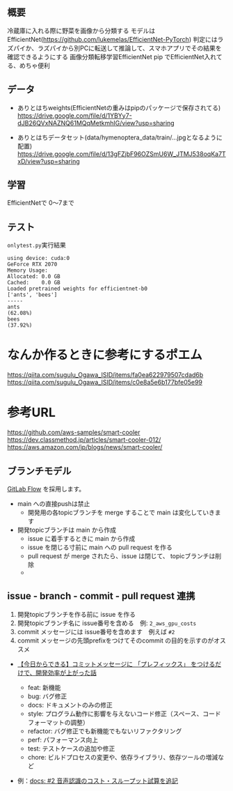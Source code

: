 ## 概要
冷蔵庫に入れる際に野菜を画像から分類する
モデルはEfficientNet(https://github.com/lukemelas/EfficientNet-PyTorch)
判定にはラズパイか、ラズパイから別PCに転送して推論して、スマホアプリでその結果を確認できるようにする
画像分類転移学習EfficientNet
pip でEfficientNet入れてる、めちゃ便利

## データ
- ありとはちweights(EfficientNetの重みはpipのパッケージで保存されてる)
https://drive.google.com/file/d/1YBYy7-dJB26QVxNAZNQ61MQqMetkmhIG/view?usp=sharing

- ありとはちデータセット(data/hymenoptera_data/train/...jpgとなるように配置)
https://drive.google.com/file/d/13gFZjbF96OZSmU6W_JTMJ538oqKa7TxD/view?usp=sharing
## 学習
EfficientNetで
0～7まで

## テスト
`onlytest.py`実行結果

```
using device: cuda:0
GeForce RTX 2070
Memory Usage:
Allocated: 0.0 GB
Cached:    0.0 GB
Loaded pretrained weights for efficientnet-b0
['ants', 'bees']
-----
ants                                                                        (62.08%)
bees                                                                        (37.92%)
```

# なんか作るときに参考にするポエム
https://qiita.com/sugulu_Ogawa_ISID/items/fa0ea622979507cdad6b
https://qiita.com/sugulu_Ogawa_ISID/items/c0e8a5e6b177bfe05e99

# 参考URL
https://github.com/aws-samples/smart-cooler
https://dev.classmethod.jp/articles/smart-cooler-012/
https://aws.amazon.com/jp/blogs/news/smart-cooler/

## ブランチモデル

[GitLab Flow](https://postd.cc/gitlab-flow/) を採用します。
- main への直接pushは禁止
  - 開発用の各topicブランチを merge することで main は変化していきます
- 開発topicブランチは main から作成
  - issue に着手するときに main から作成
  - issue を閉じる寸前に main への pull request を作る
  - pull request が merge されたら、issue は閉じて、 topicブランチは削除
  - 
## issue - branch - commit - pull request 連携

1. 開発topicブランチを作る前に issue を作る
1. 開発topicブランチ名に issue番号を含める　例: `2_aws_gpu_costs`
1. commit メッセージには issue番号を含めます　例えば `#2`
1. commit メッセージの先頭prefixをつけてそのcommit の目的を示すのがオススメ
  - [【今日からできる】コミットメッセージに 「プレフィックス」 をつけるだけで、開発効率が上がった話](https://qiita.com/numanomanu/items/45dd285b286a1f7280ed)
    - feat: 新機能
    - bug: バグ修正
    - docs: ドキュメントのみの修正
    - style: プログラム動作に影響を与えないコード修正（スペース、コードフォーマットの調整）
    - refactor: バグ修正でも新機能でもないリファクタリング
    - perf: パフォーマンス向上
    - test: テストケースの追加や修正
    - chore: ビルドプロセスの変更や、依存ライブラリ、依存ツールの増減など

  - 例：[docs: #2 音声認識のコスト・スループット試算を追記](https://github.com/metamoji/translator/pull/3/commits/8095db0d5d8c534c529be1184b28bf30997bccac)
